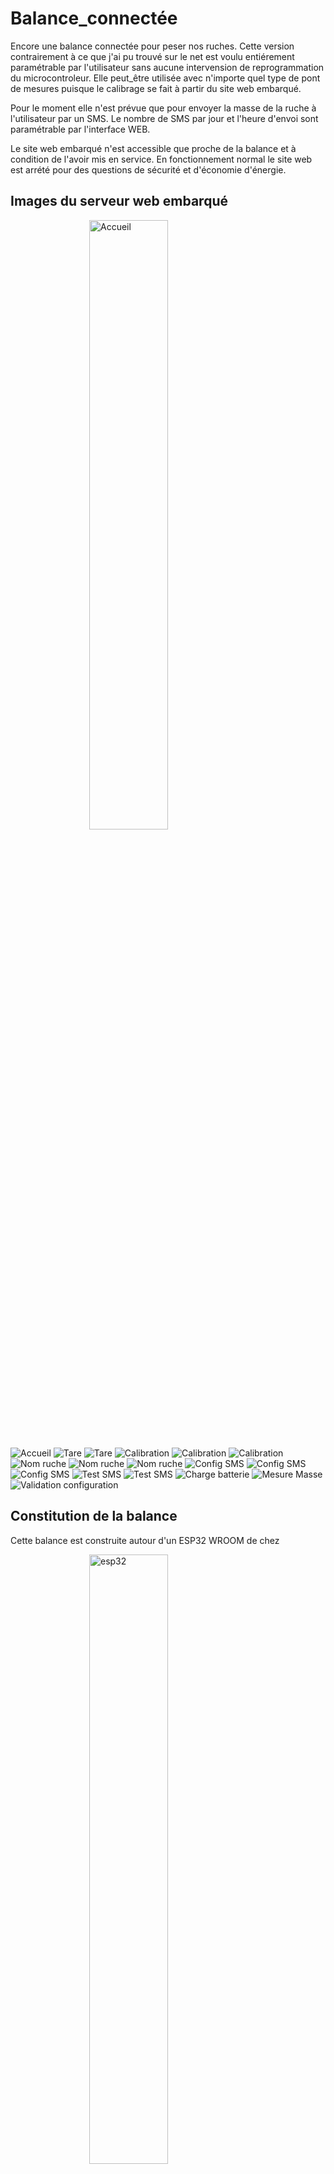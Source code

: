 <style>
  .image-avec-ombre {
    box-shadow: 5px 5px 5px 0 rgba(0, 0, 0, 0.2);
  }

.center {
  display: block;
  margin-left: auto;
  margin-right: auto;
  width: 50%;
}

</style>

# Balance_connectée
Encore une balance connectée pour peser nos ruches.
Cette version contrairement à ce que j'ai pu trouvé sur le net est voulu entiérement paramétrable par l'utilisateur sans aucune intervension de reprogrammation du microcontroleur.
Elle peut_être utilisée avec n'importe quel type de pont de mesures puisque le calibrage se fait à partir du site web embarqué.

Pour le moment elle n'est prévue que pour envoyer la masse de la ruche à l'utilisateur par un SMS. Le nombre de SMS par jour et l'heure d'envoi sont paramétrable par l'interface WEB.

Le site web embarqué n'est accessible que proche de la balance et à condition de l'avoir mis en service. En fonctionnement normal le site web est arrété pour des questions de sécurité et d'économie d'énergie.

## Images du serveur web embarqué

<img width="250" class="center" alt="Accueil" src="https://github.com/herve-tourrel/balance_connecte1/blob/main/Images/0_accueil.png">

![Accueil](https://github.com/herve-tourrel/balance_connecte1/blob/main/Images/0_accueil.png)
![Tare](https://github.com/herve-tourrel/balance_connecte1/blob/main/Images/1_tare.png)
![Tare](https://github.com/herve-tourrel/balance_connecte1/blob/main/Images/1_tare_reponse.png)
![Calibration](https://github.com/herve-tourrel/balance_connecte1/blob/main/Images/2_calibration.png)
![Calibration](https://github.com/herve-tourrel/balance_connecte1/blob/main/Images/2_calibration_rempli.png)
![Calibration](https://github.com/herve-tourrel/balance_connecte1/blob/main/Images/2_calibration_rempli.png)
![Nom ruche](https://github.com/herve-tourrel/balance_connecte1/blob/main/Images/3_nom_ruche.png)
![Nom ruche](https://github.com/herve-tourrel/balance_connecte1/blob/main/Images/3_nom_ruche_rempli.png)
![Nom ruche](https://github.com/herve-tourrel/balance_connecte1/blob/main/Images/3_nom_ruche_reponse.png)
![Config SMS](https://github.com/herve-tourrel/balance_connecte1/blob/main/Images/4_config_sms.png)
![Config SMS](https://github.com/herve-tourrel/balance_connecte1/blob/main/Images/4_config_sms_rempli.png)
![Config SMS](https://github.com/herve-tourrel/balance_connecte1/blob/main/Images/4_config_sms_reponse.png)
![Test SMS](https://github.com/herve-tourrel/balance_connecte1/blob/main/Images/5_test_sms.png)
![Test SMS](https://github.com/herve-tourrel/balance_connecte1/blob/main/Images/5_test_sms_reponse.png)
![Charge batterie](https://github.com/herve-tourrel/balance_connecte1/blob/main/Images/6_charge_batterie.png)
![Mesure Masse](https://github.com/herve-tourrel/balance_connecte1/blob/main/Images/7_mesure_masse.png)
![Validation configuration](https://github.com/herve-tourrel/balance_connecte1/blob/main/Images/8_valid_config.png)

## Constitution de la balance

Cette balance est construite autour d'un ESP32 WROOM de chez 

<img width="250" class="center" alt="esp32" src="https://github.com/herve-tourrel/balance_connecte1/assets/144062443/eb6e473b-8eb0-4ec0-bf2f-6bb68e623fc9">

basée sur une carte A7608 de chez Lilygo

 <img width="200" class="center" alt="A7608"  src="https://www.lilygo.cc/cdn/shop/files/LILYGO-DEVELOPMENT-BOARDS_3.jpg?v=1683355413">

Cette carte intégre tout ce qu'il nous faut sauf le convertisseur Analogique Numérique Amplificateur HX711

<img width="200" class="center" alt="A7608"  src="https://github.com/herve-tourrel/balance_connecte1/assets/144062443/3a6e936a-f305-487c-b31a-9b413b0b3f3f">

Au dos de cette carte il ya un support pour la batterie LI-ion 18650 et sur le devant :
* un emplacement pour la carte SIM
* le module A7608 compatible 4G
* un connecteur pour panneau solaire pour recharger la batterie


Pour la commande du composant principal voici le lien direct sur le site du fabricant.
 https://www.lilygo.cc/products/t-a7608e-h?bg_ref=ym9qhdJWHc
